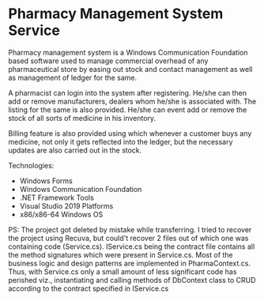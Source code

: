 # Pharmacy Management System Service

Pharmacy management system is a Windows Communication Foundation based software used to manage commercial overhead of any pharmaceutical store by easing out stock and contact management as well as management of ledger for the same.

A pharmacist can login into the system after registering. He/she can then
add or remove manufacturers, dealers whom he/she is associated with. The listing
for the same is also provided. He/she can event add or remove the stock of all
sorts of medicine in his inventory.

Billing feature is also provided using which whenever a customer buys any
medicine, not only it gets reflected into the ledger, but the necessary updates are
also carried out in the stock. 

Technologies:
 - Windows Forms
 - Windows Communication Foundation
 - .NET Framework
Tools
 - Visual Studio 2019
Platforms
 - x86/x86-64 Windows OS 

PS: The project got deleted by mistake while transferring. I tried to recover the project using Recuva, but could't recover 2 files out of which one was containing code (Service.cs). IService.cs being the contract file contains all the method signatures which were present in Service.cs. Most of the business logic and design patterns are implemented in PharmaContext.cs. Thus, with Service.cs only a small amount of less significant code has perished viz., instantiating and calling methods of DbContext class to CRUD according to the contract specified in IService.cs
